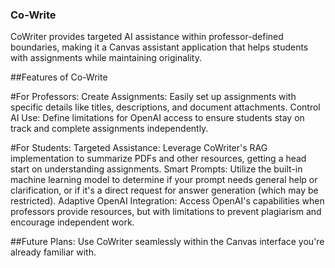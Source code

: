 ### Co-Write
CoWriter provides targeted AI assistance within professor-defined boundaries, making it a Canvas assistant application that helps students with assignments while maintaining originality.

##Features of Co-Write

#For Professors:
Create Assignments: Easily set up assignments with specific details like titles, descriptions, and document attachments.
Control AI Use: Define limitations for OpenAI access to ensure students stay on track and complete assignments independently.

#For Students:
Targeted Assistance: Leverage CoWriter's RAG implementation to summarize PDFs and other resources, getting a head start on understanding assignments.
Smart Prompts: Utilize the built-in machine learning model to determine if your prompt needs general help or clarification, or if it's a direct request for answer generation (which may be restricted).
Adaptive OpenAI Integration: Access OpenAI's capabilities when professors provide resources, but with limitations to prevent plagiarism and encourage independent work.

##Future Plans:
Use CoWriter seamlessly within the Canvas interface you're already familiar with.


